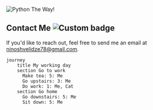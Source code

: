 ![Python](https://img.shields.io/badge/Python-blue?style=flat-square&logo=python&logoColor=white) The Way!

<!--
**ninia99/Ninia99** is a ✨ _special_ ✨ repository because its `README.md` (this file) appears on your GitHub profile.

Here are some ideas to get you started:

- 🔭 I’m currently working on ...
- 🌱 I’m currently learning ...
- 👯 I’m looking to collaborate on ...
- 🤔 I’m looking for help with ...
- 💬 Ask me about ...
- 📫 How to reach me: ...
- 😄 Pronouns: ...
- ⚡ Fun fact: ...
-->
## Contact Me ![Custom badge](https://img.shields.io/badge/Status-Active-brightgreen)


If you'd like to reach out, feel free to send me an email at [ninoshvelidze78@gmail.com](mailto:yourname@gmail.com).


```mermaid
journey
    title My working day
    section Go to work
      Make tea: 5: Me
      Go upstairs: 3: Me
      Do work: 1: Me, Cat
    section Go home
      Go downstairs: 5: Me
      Sit down: 5: Me


